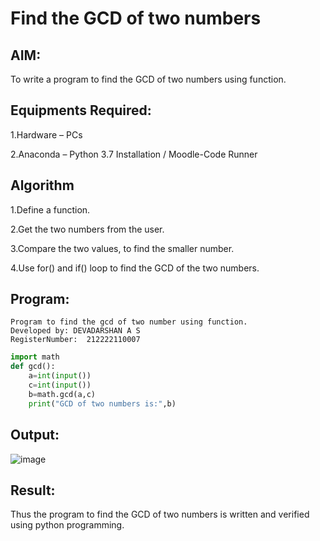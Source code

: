 # Find the GCD of two numbers

## AIM:
To write a program to find the GCD of two numbers using function.

## Equipments Required:
1.Hardware – PCs

2.Anaconda – Python 3.7 Installation / Moodle-Code Runner

## Algorithm
1.Define a function.

2.Get the two numbers from the user.

3.Compare the two values, to find the smaller number.

4.Use for() and if() loop to find the GCD of the two numbers.

## Program:
```
Program to find the gcd of two number using function.
Developed by: DEVADARSHAN A S
RegisterNumber:  212222110007

```

```python
import math
def gcd():
    a=int(input())
    c=int(input())
    b=math.gcd(a,c)
    print("GCD of two numbers is:",b)    

```

## Output:
![image](https://github.com/DEVADARSHAN2/GCD-of-two-numbers/assets/119432150/fc42bf71-74eb-49a3-aba0-3e0fbcb8b4ec)

## Result:
Thus the program to find the GCD of two numbers is written and verified using python programming.
